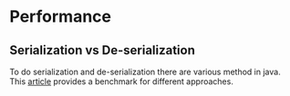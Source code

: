 # Performance

## Serialization vs De-serialization
To do serialization and de-serialization there are various method in java.
This [article](https://blog.devgenius.io/serialization-performance-in-net-json-bson-protobuf-avro-a25e8207d9de?gi=65689139fe43) provides a benchmark for different
approaches.